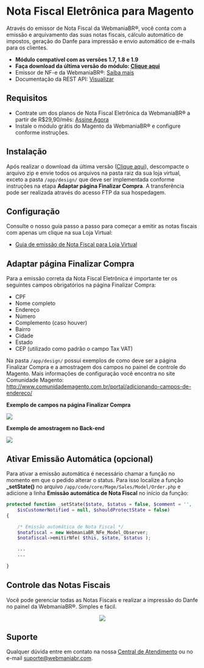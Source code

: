# Nota Fiscal Eletrônica para Magento

Através do emissor de Nota Fiscal da WebmaniaBR®, você conta com a emissão e arquivamento das suas notas fiscais, cálculo automático de impostos, geração do Danfe para impressão e envio automático de e-mails para os clientes.

- **Módulo compatível com as versões 1.7, 1.8 e 1.9**
- **Faça download da última versão do módulo: [Clique aqui](https://github.com/webmaniabr/NFeMagento/releases)**
- Emissor de NF-e da WebmaniaBR®: [Saiba mais](https://webmaniabr.com/smartsales/nota-fiscal-eletronica/)
- Documentação da REST API: [Visualizar](https://webmaniabr.com/docs/rest-api-nfe/)

## Requisitos

- Contrate um dos planos de Nota Fiscal Eletrônica da WebmaniaBR® a partir de R$29,90/mês: [Assine Agora](https://webmaniabr.com/smartsales/nota-fiscal-eletronica/)
- Instale o módulo grátis do Magento da WebmaniaBR® e configure conforme instruções.

## Instalação

Após realizar o download da última versão ([Clique aqui](https://github.com/webmaniabr/NFeMagento/releases)), descompacte o arquivo zip e envie todos os arquivos na pasta raiz da sua loja virtual, exceto a pasta ```/app/design/``` que deve ser implementada conforme instruções na etapa **Adaptar página Finalizar Compra**. A transferência pode ser realizada através do acesso FTP da sua hospedagem.

## Configuração

Consulte o nosso guia passo a passo para começar a emitir as notas fiscais com apenas um clique na sua Loja Virtual:

- [Guia de emissão de Nota Fiscal para Loja Virtual](https://webmaniabr.com/blog/guia-de-emissao-de-nota-fiscal-para-loja-virtual/)

## Adaptar página Finalizar Compra

Para a emissão correta da Nota Fiscal Eletrônica é importante ter os seguintes campos obrigatórios na página Finalizar Compra:

- CPF
- Nome completo
- Endereço
- Número
- Complemento (caso houver)
- Bairro
- Cidade
- Estado
- CEP (utilizado como padrão o campo Tax VAT)

Na pasta ```/app/design/``` possui exemplos de como deve ser a página Finalizar Compra e a amostragem dos campos no painel de controle do Magento. Mais informações de configuração você encontra no site Comunidade Magento: http://www.comunidademagento.com.br/portal/adicionando-campos-de-endereco/

**Exemplo de campos na página Finalizar Compra**
<p><img src="https://webmaniabr.com/wp-content/uploads/2015/12/img_56662bb04a8a0.png"></p>

**Exemplo de amostragem no Back-end**
<p><img src="https://webmaniabr.com/wp-content/uploads/2015/12/img_56663c7472e3f.png"></p>

## Ativar Emissão Automática (opcional)

Para ativar a emissão automática é necessário chamar a função no momento em que o pedido alterar o status. Para isso localize a função **_setState()** no arquivo ```/app/code/core/Mage/Sales/Model/Order.php``` e adicione a linha **Emissão automática de Nota Fiscal** no início da função:

```php
protected function _setState($state, $status = false, $comment = '',
    $isCustomerNotified = null, $shouldProtectState = false)
{

    /* Emissão automática de Nota Fiscal */
    $notafiscal = new WebmaniaBR_NFe_Model_Observer;
    $notafiscal->emitirNfe( $this, $state, $status );

    ...
    ...
    
}
```

## Controle das Notas Fiscais

Você pode gerenciar todas as Notas Fiscais e realizar a impressão do Danfe no painel da WebmaniaBR®. Simples e fácil.

<p align="center">
<img src="https://webmaniabr.com/wp-content/themes/wmbr/img/nf07.jpg">
</p>

## Suporte

Qualquer dúvida entre em contato na nossa [Central de Atendimento](https://webmaniabr.com/atendimento/) ou no e-mail suporte@webmaniabr.com.
